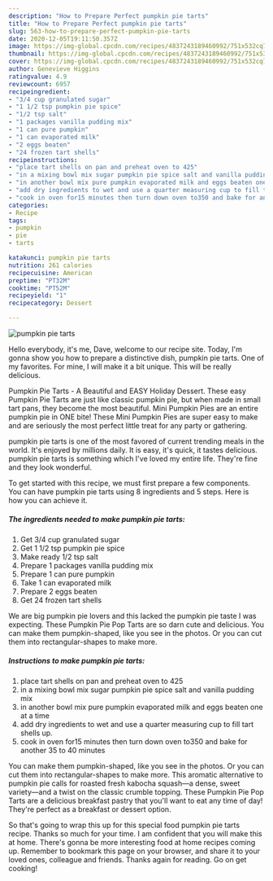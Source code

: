 ```yaml
---
description: "How to Prepare Perfect pumpkin pie tarts"
title: "How to Prepare Perfect pumpkin pie tarts"
slug: 563-how-to-prepare-perfect-pumpkin-pie-tarts
date: 2020-12-05T19:11:50.357Z
image: https://img-global.cpcdn.com/recipes/4837243189460992/751x532cq70/pumpkin-pie-tarts-recipe-main-photo.jpg
thumbnail: https://img-global.cpcdn.com/recipes/4837243189460992/751x532cq70/pumpkin-pie-tarts-recipe-main-photo.jpg
cover: https://img-global.cpcdn.com/recipes/4837243189460992/751x532cq70/pumpkin-pie-tarts-recipe-main-photo.jpg
author: Genevieve Higgins
ratingvalue: 4.9
reviewcount: 6957
recipeingredient:
- "3/4 cup granulated sugar"
- "1 1/2 tsp pumpkin pie spice"
- "1/2 tsp salt"
- "1 packages vanilla pudding mix"
- "1 can pure pumpkin"
- "1 can evaporated milk"
- "2 eggs beaten"
- "24 frozen tart shells"
recipeinstructions:
- "place tart shells on pan and preheat oven to 425"
- "in a mixing bowl mix sugar pumpkin pie spice salt and vanilla pudding mix"
- "in another bowl mix pure pumpkin evaporated milk and eggs beaten one at a time"
- "add dry ingredients to wet and use a quarter measuring cup to fill tart shells up."
- "cook in oven for15 minutes then turn down oven to350 and bake for another 35 to 40 minutes"
categories:
- Recipe
tags:
- pumpkin
- pie
- tarts

katakunci: pumpkin pie tarts 
nutrition: 261 calories
recipecuisine: American
preptime: "PT32M"
cooktime: "PT52M"
recipeyield: "1"
recipecategory: Dessert

---
```



![pumpkin pie tarts](https://img-global.cpcdn.com/recipes/4837243189460992/751x532cq70/pumpkin-pie-tarts-recipe-main-photo.jpg)

Hello everybody, it's me, Dave, welcome to our recipe site. Today, I'm gonna show you how to prepare a distinctive dish, pumpkin pie tarts. One of my favorites. For mine, I will make it a bit unique. This will be really delicious.

Pumpkin Pie Tarts - A Beautiful and EASY Holiday Dessert. These easy Pumpkin Pie Tarts are just like classic pumpkin pie, but when made in small tart pans, they become the most beautiful. Mini Pumpkin Pies are an entire pumpkin pie in ONE bite! These Mini Pumpkin Pies are super easy to make and are seriously the most perfect little treat for any party or gathering.

pumpkin pie tarts is one of the most favored of current trending meals in the world. It's enjoyed by millions daily. It is easy, it's quick, it tastes delicious. pumpkin pie tarts is something which I've loved my entire life. They're fine and they look wonderful.


To get started with this recipe, we must first prepare a few components. You can have pumpkin pie tarts using 8 ingredients and 5 steps. Here is how you can achieve it.

<!--inarticleads1-->

##### The ingredients needed to make pumpkin pie tarts:

1. Get 3/4 cup granulated sugar
1. Get 1 1/2 tsp pumpkin pie spice
1. Make ready 1/2 tsp salt
1. Prepare 1 packages vanilla pudding mix
1. Prepare 1 can pure pumpkin
1. Take 1 can evaporated milk
1. Prepare 2 eggs beaten
1. Get 24 frozen tart shells


We are big pumpkin pie lovers and this lacked the pumpkin pie taste I was expecting. These Pumpkin Pie Pop Tarts are so darn cute and delicious. You can make them pumpkin-shaped, like you see in the photos. Or you can cut them into rectangular-shapes to make more. 

<!--inarticleads2-->

##### Instructions to make pumpkin pie tarts:

1. place tart shells on pan and preheat oven to 425
1. in a mixing bowl mix sugar pumpkin pie spice salt and vanilla pudding mix
1. in another bowl mix pure pumpkin evaporated milk and eggs beaten one at a time
1. add dry ingredients to wet and use a quarter measuring cup to fill tart shells up.
1. cook in oven for15 minutes then turn down oven to350 and bake for another 35 to 40 minutes


You can make them pumpkin-shaped, like you see in the photos. Or you can cut them into rectangular-shapes to make more. This aromatic alternative to pumpkin pie calls for roasted fresh kabocha squash—a dense, sweet variety—and a twist on the classic crumble topping. These Pumpkin Pie Pop Tarts are a delicious breakfast pastry that you&#39;ll want to eat any time of day! They&#39;re perfect as a breakfast or dessert option. 

So that's going to wrap this up for this special food pumpkin pie tarts recipe. Thanks so much for your time. I am confident that you will make this at home. There's gonna be more interesting food at home recipes coming up. Remember to bookmark this page on your browser, and share it to your loved ones, colleague and friends. Thanks again for reading. Go on get cooking!
